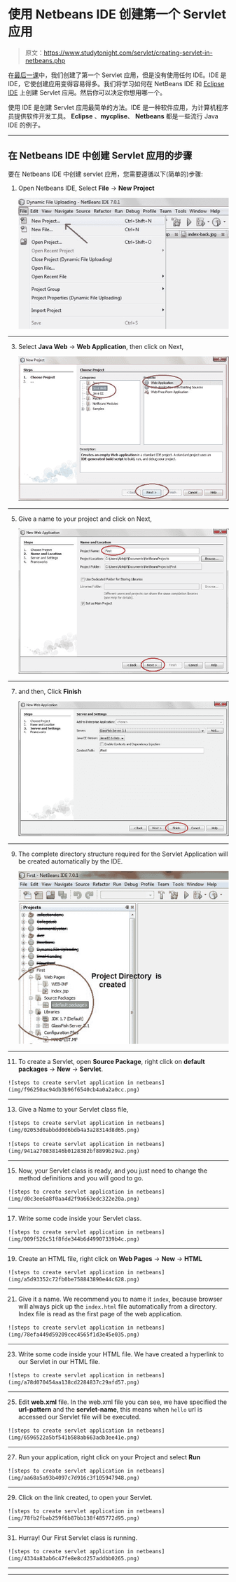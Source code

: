 # 使用 Netbeans IDE 创建第一个 Servlet 应用

> 原文：<https://www.studytonight.com/servlet/creating-servlet-in-netbeans.php>

在[最后一课](steps-to-create-servlet-using-tomcat-server.php)中，我们创建了第一个 Servlet 应用，但是没有使用任何 IDE。IDE 是 IDE，它使创建应用变得容易得多。我们将学习如何在 NetBeans IDE 和 [Eclipse IDE](creating-servlet-in-eclipse.php) 上创建 Servlet 应用。然后你可以决定你想用哪一个。

使用 IDE 是创建 Servlet 应用最简单的方法。IDE 是一种软件应用，为计算机程序员提供软件开发工具。 **Eclipse** 、**mycplise**、 **Netbeans** 都是一些流行 Java IDE 的例子。

* * *

## 在 Netbeans IDE 中创建 Servlet 应用的步骤

要在 Netbeans IDE 中创建 servlet 应用，您需要遵循以下(简单的)步骤:

1.  Open Netbeans IDE, Select **File** -> **New Project**

    ![steps to create servlet application in netbeans](img/41b3c213978faa790df38197693d21b9.png)

* * *

3.  Select **Java Web** -> **Web Application**, then click on Next,

    ![steps to create servlet application in netbeans](img/be3aa3df66b935f0ac9c31c276f99248.png)

* * *

5.  Give a name to your project and click on Next,

    ![steps to create servlet application in netbeans](img/9d9761db05384bcd3d1223e99685df44.png)

* * *

7.  and then, Click **Finish**

    ![steps to create servlet application in netbeans](img/6aef93143d6c054bc2f554af1c13ae9f.png)

* * *

9.  The complete directory structure required for the Servlet Application will be created automatically by the IDE.

    ![steps to create servlet application in netbeans](img/a6b161189154865aa96dc916e32bfd99.png)

* * *

11.  To create a Servlet, open **Source Package**, right click on **default packages** -> **New** -> **Servlet**.

    ![steps to create servlet application in netbeans](img/f96250ac94db3b96f6540cb4a0a2a0cc.png)

* * *

13.  Give a Name to your Servlet class file,

    ![steps to create servlet application in netbeans](img/02053d0abbdd0d6bdb4a3a28314d8d65.png)

    ![steps to create servlet application in netbeans](img/941a270838146b0128382bf8899b29a2.png)

* * *

15.  Now, your Servlet class is ready, and you just need to change the method definitions and you will good to go.

    ![steps to create servlet application in netbeans](img/d0c3ee6a8f0aa4d2f9a663edc322e20a.png)

* * *

17.  Write some code inside your Servlet class.

    ![steps to create servlet application in netbeans](img/009f526c51f8fde344b6d49907339b4c.png)

* * *

19.  Create an HTML file, right click on **Web Pages** -> **New** -> **HTML**

    ![steps to create servlet application in netbeans](img/a5d93352c72fb0be758843890e44c628.png)

* * *

21.  Give it a name. We recommend you to name it `index`, because browser will always pick up the `index.html` file automatically from a directory. Index file is read as the first page of the web application.

    ![steps to create servlet application in netbeans](img/78efa449d59209cec4565f1d3e45e035.png)

* * *

23.  Write some code inside your HTML file. We have created a hyperlink to our Servlet in our HTML file.

    ![steps to create servlet application in netbeans](img/a78d070454aa138cd2284837c29afd57.png)

* * *

25.  Edit **web.xml** file. In the web.xml file you can see, we have specified the **url-pattern** and the **servlet-name**, this means when `hello` url is accessed our Servlet file will be executed.

    ![steps to create servlet application in netbeans](img/6596522a5bf541b588ab663adb3ee41e.png)

* * *

27.  Run your application, right click on your Project and select **Run**

    ![steps to create servlet application in netbeans](img/aa68a5a93b4097c7d916c3f105947948.png)

* * *

29.  Click on the link created, to open your Servlet.

    ![steps to create servlet application in netbeans](img/78fb2fbab259f6b87bb138f485772d95.png)

* * *

31.  Hurray! Our First Servlet class is running.

    ![steps to create servlet application in netbeans](img/4334a83ab6c47fe8e8cd257addbb0265.png)

* * *

* * *